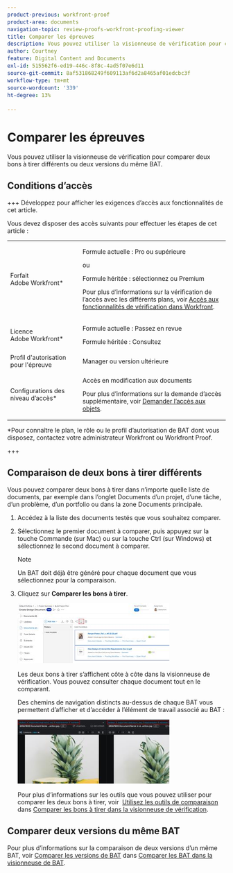 ```yaml
---
product-previous: workfront-proof
product-area: documents
navigation-topic: review-proofs-workfront-proofing-viewer
title: Comparer les épreuves
description: Vous pouvez utiliser la visionneuse de vérification pour comparer deux bons à tirer différents ou deux versions du même BAT.
author: Courtney
feature: Digital Content and Documents
exl-id: 515562f6-ed19-446c-8f8c-4ad5f07e6d11
source-git-commit: 8af531868249f609113af6d2a8465af01edcbc3f
workflow-type: tm+mt
source-wordcount: '339'
ht-degree: 13%

---
```


# Comparer les épreuves

Vous pouvez utiliser la visionneuse de vérification pour comparer deux bons à tirer différents ou deux versions du même BAT.

## Conditions d’accès

+++ Développez pour afficher les exigences d’accès aux fonctionnalités de cet article.

Vous devez disposer des accès suivants pour effectuer les étapes de cet article :

<table style="table-layout:auto"> 
 <col> 
 <col> 
 <tbody> 
  <tr> 
   <td role="rowheader">Forfait Adobe Workfront*</td> 
   <td> <p>Formule actuelle : Pro ou supérieure</p> <p>ou</p> <p>Formule héritée : sélectionnez ou Premium</p> <p>Pour plus d’informations sur la vérification de l’accès avec les différents plans, voir <a href="/help/quicksilver/administration-and-setup/manage-workfront/configure-proofing/access-to-proofing-functionality.md" class="MCXref xref">Accès aux fonctionnalités de vérification dans Workfront</a>.</p> </td> 
  </tr> 
  <tr> 
   <td role="rowheader">Licence Adobe Workfront*</td> 
   <td> <p>Formule actuelle : Passez en revue</p> <p>Formule héritée : Consultez</p> </td> 
  </tr> 
  <tr> 
   <td role="rowheader">Profil d'autorisation pour l'épreuve </td> 
   <td>Manager ou version ultérieure</td> 
  </tr> 
  <tr> 
   <td role="rowheader">Configurations des niveau d’accès*</td> 
   <td> <p>Accès en modification aux documents</p> <p>Pour plus d’informations sur la demande d’accès supplémentaire, voir <a href="../../../../workfront-basics/grant-and-request-access-to-objects/request-access.md" class="MCXref xref">Demander l’accès aux objets</a>.</p> </td> 
  </tr> 
 </tbody> 
</table>

&#42;Pour connaître le plan, le rôle ou le profil d’autorisation de BAT dont vous disposez, contactez votre administrateur Workfront ou Workfront Proof.

+++

## Comparaison de deux bons à tirer différents

Vous pouvez comparer deux bons à tirer dans n’importe quelle liste de documents, par exemple dans l’onglet Documents d’un projet, d’une tâche, d’un problème, d’un portfolio ou dans la zone Documents principale.

1. Accédez à la liste des documents testés que vous souhaitez comparer.
1. Sélectionnez le premier document à comparer, puis appuyez sur la touche Commande (sur Mac) ou sur la touche Ctrl (sur Windows) et sélectionnez le second document à comparer.

   >[!NOTE]
   >
   >Un BAT doit déjà être généré pour chaque document que vous sélectionnez pour la comparaison.

1. Cliquez sur **Comparer les bons à tirer**.

   <!--
   <p data-mc-conditions="QuicksilverOrClassic.Draft mode">If this button is not visible, ensure that two proofed documents are selected.</p>
   -->

   ![](assets/compare-proofs-select-docs-350x138.jpg)

   Les deux bons à tirer s’affichent côte à côte dans la visionneuse de vérification. Vous pouvez consulter chaque document tout en le comparant.

   Des chemins de navigation distincts au-dessus de chaque BAT vous permettent d’afficher et d’accéder à l’élément de travail associé au BAT :

   ![](assets/compare-proofs-breadcrumbs-350x148.jpg)

   Pour plus d’informations sur les outils que vous pouvez utiliser pour comparer les deux bons à tirer, voir  [Utilisez les outils de comparaison](../../../../workfront-proof/wp-work-proofsfiles/review-proofs-wpv/compare-proofs.md#using-compare-tools) dans [Comparer les bons à tirer dans la visionneuse de vérification](../../../../workfront-proof/wp-work-proofsfiles/review-proofs-wpv/compare-proofs.md).

## Comparer deux versions du même BAT

Pour plus d’informations sur la comparaison de deux versions d’un même BAT, voir [Comparer les versions de BAT](../../../../workfront-proof/wp-work-proofsfiles/review-proofs-wpv/compare-proofs.md#comparing-proof-versions) dans [Comparer les BAT dans la visionneuse de BAT](../../../../workfront-proof/wp-work-proofsfiles/review-proofs-wpv/compare-proofs.md).
